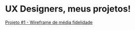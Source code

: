 # UX Designers, meus projetos!
[Projeto #1 - Wireframe de média fidelidade](https://miro.com/app/board/uXjVIV36bQw=/?share_link_id=758991096671)

